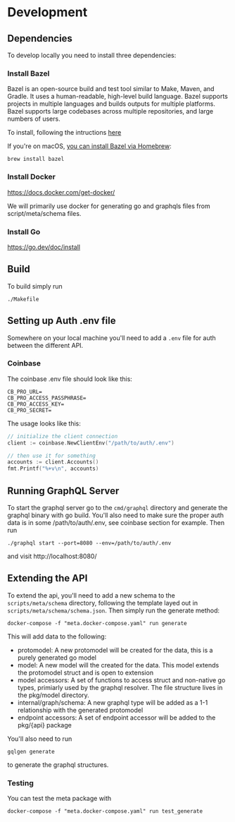 # Development

## Dependencies
To develop locally you need to install three dependencies:

### Install Bazel

Bazel is an open-source build and test tool similar to Make, Maven, and Gradle. It uses a human-readable, high-level build language. Bazel supports projects in multiple languages and builds outputs for multiple platforms. Bazel supports large codebases across multiple repositories, and large numbers of users.

To install, following the intructions [here](https://docs.bazel.build/versions/4.2.2/bazel-overview.html#how-do-i-use-bazel)

If you're on macOS, [you can install Bazel via Homebrew](https://docs.bazel.build/versions/4.2.2/install-os-x.html#step-2-install-bazel-via-homebrew):

```
brew install bazel
```

### Install Docker

https://docs.docker.com/get-docker/

We will primarily use docker for generating go and graphqls files from script/meta/schema files.

### Install Go

https://go.dev/doc/install


## Build

To build simply run

```
./Makefile
```

## Setting up Auth .env file

Somewhere on your local machine you'll need to add a `.env` file for auth between the different API.

### Coinbase

The coinbase .env file should look like this:
```.env
CB_PRO_URL=
CB_PRO_ACCESS_PASSPHRASE=
CB_PRO_ACCESS_KEY=
CB_PRO_SECRET=
```

The usage looks like this:
```go
// initialize the client connection
client := coinbase.NewClientEnv("/path/to/auth/.env")

// then use it for something
accounts := client.Accounts()
fmt.Printf("%+v\n", accounts)
```

## Running GraphQL Server

To start the graphql server go to the `cmd/graphql` directory and generate the graphql binary with go build. You'll also need to make sure the proper auth data is in some /path/to/auth/.env, see coinbase section for example. Then run

```
./graphql start --port=8080 --env=/path/to/auth/.env
```

and visit http://localhost:8080/

## Extending the API

To extend the api, you'll need to add a new schema to the `scripts/meta/schema` directory, following the template layed out in `scripts/meta/schema/schema.json`.  Then simply run the generate method:

```
docker-compose -f "meta.docker-compose.yaml" run generate
```

This will add data to the following:

- protomodel: A new protomodel will be created for the data, this is a purely generated go model
- model: A new model will the created for the data.  This model extends the protomodel struct and is open to extension
- model accessors: A set of functions to access struct and non-native go types, primiarly used by the graphql resolver.  The file structure lives in the pkg/model directory.
- internal/graph/schema: A new graphql type will be added as a 1-1 relationship with the generated protomodel
- endpoint accessors: A set of endpoint accessor will be added to the pkg/{api} package

You'll also need to run

```
gqlgen generate
```

to generate the graphql structures.

### Testing

You can test the meta package with

```
docker-compose -f "meta.docker-compose.yaml" run test_generate
```

